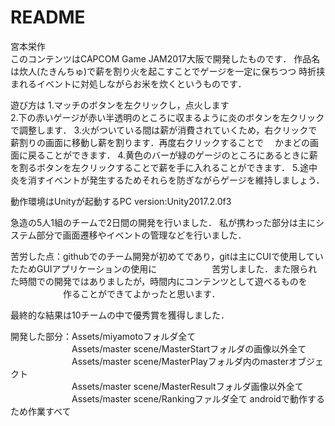 # README #

宮本栄作  
このコンテンツはCAPCOM Game JAM2017大阪で開発したものです．
作品名は炊人(たきんちゅ)で薪を割り火を起こすことでゲージを一定に保ちつつ
時折挟まれるイベントに対処しながらお米を炊くというものです．

遊び方は
1.マッチのボタンを左クリックし，点火します  
2.下の赤いゲージが赤い半透明のところに収まるように炎のボタンを左クリックで調整します．
3.火がついている間は薪が消費されていくため，右クリックで薪割りの画面に移動し薪を割ります．再度右クリックすることで
　かまどの画面に戻ることができます．
4.黄色のバーが緑のゲージのところにあるときに薪を割るボタンを左クリックすることで薪を手に入れることができます．
5.途中炎を消すイベントが発生するためそれらを防ぎながらゲージを維持しましょう．

動作環境はUnityが起動するPC
version:Unity2017.2.0f3

急造の5人1組のチームで2日間の開発を行いました．
私が携わった部分は主にシステム部分で画面遷移やイベントの管理などを行いました．

苦労した点：githubでのチーム開発が初めてであり，gitは主にCUIで使用していたためGUIアプリケーションの使用に
　　　　　　苦労しました．また限られた時間での開発ではありましたが，時間内にコンテンツとして遊べるものを
　　　　　　作ることができてよかったと思います．

最終的な結果は10チームの中で優秀賞を獲得しました．

開発した部分：Assets/miyamotoフォルダ全て  
　　　　　　　Assets/master scene/MasterStartフォルダの画像以外全て  
　　　　　　　Assets/master scene/MasterPlayフォルダ内のmasterオブジェクト  
　　　　　　　Assets/master scene/MasterResultフォルダ画像以外全て  
　　　　　　　Assets/master scene/Rankingファルダ全て
   androidで動作するため作業すべて
